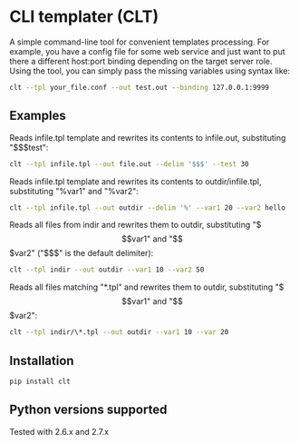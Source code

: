 CLI templater (CLT)
===================

A simple command-line tool for convenient templates processing. For example, you have a config file for some web service and just want to put there a different host:port binding
depending on the target server role. Using the tool, you can simply pass the missing variables using syntax like:
```bash
clt --tpl your_file.conf --out test.out --binding 127.0.0.1:9999
```

Examples
--------

Reads infile.tpl template and rewrites its contents to infile.out,
substituting "$$$test":

```bash
clt --tpl infile.tpl --out file.out --delim '$$$' --test 30
```


Reads infile.tpl template and rewrites its contents to outdir/infile.tpl,
substituting "%var1" and "%var2":

```bash
clt --tpl infile.tpl --out outdir --delim '%' --var1 20 --var2 hello
```


Reads all files from indir and rewrites them to outdir,
substituting "$$$var1" and "$$$var2" ("$$$" is the default delimiter):

```bash
clt --tpl indir --out outdir --var1 10 --var2 50
```


Reads all files matching "*.tpl" and rewrites them to
outdir, substituting "$$$var1" and "$$$var2":

```bash
clt --tpl indir/\*.tpl --out outdir --var1 10 --var 20
```

Installation
------------
```bash
pip install clt
```

Python versions supported
------------
Tested with 2.6.x and 2.7.x
